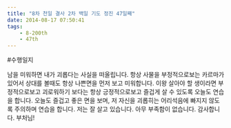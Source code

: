 ```yaml
---
title: "8차 천일 결사 2차 백일 기도 정진 47일째"
date: 2014-08-17 07:50:41
tags:
    - 8-200th
    - 47th
---
```


#수행일지

남을 미워하면 내가 괴롭다는 사실을 떠올립니다. 항상 사물을 부정적으로보는 카르마가 있어서 상대를 볼때도 항상 나쁜면을 먼저 보고 미워합니다. 이왕 살아야 할 생이라면 부정적으로보고 괴로워하기 보다는 항상 긍정적으로보고 즐겁게 살 수 있도록 오늘도 연습을 합니다. 오늘도 즐겁고 좋은 면을 보며, 저 자신을 괴롭히는 어리석음에 빠지지 않도록 주의하며 연습을 합니다. 저는 잘 살고 있습니다. 아무 부족함이 없습니다. 감사합니다. 부처님!
